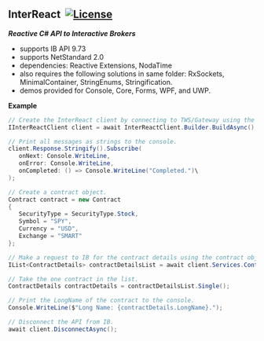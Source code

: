 ## InterReact&nbsp;&nbsp;[![License](https://img.shields.io/badge/license-Apache%202.0-7755BB.svg)](https://opensource.org/licenses/Apache-2.0)

***Reactive C# API to Interactive Brokers***
- supports IB API 9.73
- supports NetStandard 2.0
- dependencies: Reactive Extensions, NodaTime
- also requires the following solutions in same folder:  RxSockets, MinimalContainer, StringEnums, Stringification.
- demos provided for Console, Core, Forms, WPF, and UWP.

**Example**

```csharp
// Create the InterReact client by connecting to TWS/Gateway using the default port and a random clientId
IInterReactClient client = await InterReactClient.Builder.BuildAsync();

// Print all messages as strings to the console.
client.Response.Stringify().Subscribe(
   onNext: Console.WriteLine, 
   onError: Console.WriteLine, 
   onCompleted: () => Console.WriteLine("Completed.")\
);

// Create a contract object.
Contract contract = new Contract
{
   SecurityType = SecurityType.Stock,
   Symbol = "SPY",
   Currency = "USD",
   Exchange = "SMART"
};

// Make a request to IB for the contract details using the contract object.
IList<ContractDetails> contractDetailsList = await client.Services.ContractDetailsObservable(contract);

// Take the one contract in the list.
ContractDetails contractDetails = contractDetailsList.Single();

// Print the LongName of the contract to the console.
Console.WriteLine($"Long Name: {contractDetails.LongName}.");

// Disconnect the API from IB.
await client.DisconnectAsync();
```
